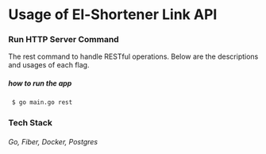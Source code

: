 # Usage of El-Shortener Link API

### Run HTTP Server Command

The rest command to handle RESTful operations. Below are the descriptions and usages of each flag.

##### how to run the app

```bash
 $ go main.go rest
```

### Tech Stack

###### Go, Fiber, Docker, Postgres

